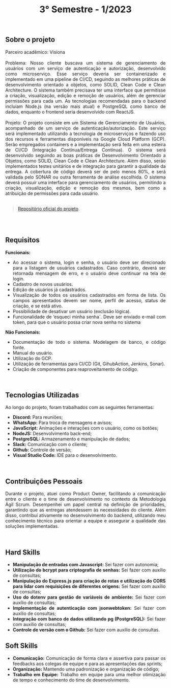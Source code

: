 <h1 align="center"> 3° Semestre - 1/2023 </h1>
<p align="center">
</p>

<br>

## Sobre o projeto 

<div align="justify">
  Parceiro acadêmico: Visiona
  <br><br>
  Problema: Nosso cliente buscava um sistema de gerenciamento de usuários com um serviço de autenticação e autorização, desenvolvido como microserviço. Esse serviço deveria ser containerizado e implementado em uma pipeline de CI/CD, seguindo as melhores práticas de desenvolvimento orientado a objetos, como SOLID, Clean Code e Clean Architecture. O sistema também precisava ter uma interface que permitisse a criação, visualização, edição e remoção de usuários, além de gerenciar permissões para cada um. As tecnologias recomendadas para o backend incluíam Node.js (na versão mais atual) e PostgreSQL como banco de dados, enquanto o frontend seria desenvolvido com ReactJS.
  <br><br>
  Projeto: O projeto consiste em um Sistema de Gerenciamento de Usuários, acompanhado de um serviço de autenticação/autorização. Este serviço será implementado utilizando a tecnologia de microserviços e fazendo uso dos recursos e ferramentas disponíveis na Google Cloud Platform (GCP). Serão empregados containers e a implementação será feita em uma esteira de CI/CD (Integração Contínua/Entrega Contínua). O sistema será desenvolvido seguindo as boas práticas de Desenvolvimento Orientado a Objetos, como SOLID, Clean Code e Clean Architecture. Além disso, serão implementados testes unitários e de integração para garantir a qualidade da entrega. A cobertura de código deverá ser de pelo menos 80%, e será validada pelo SONAR ou outra ferramenta de análise escolhida. O sistema deverá possuir uma interface para gerenciamento de usuários, permitindo a criação, visualização, edição e remoção dos mesmos, bem como a atribuição de permissões para cada usuário.
  <br>
<div><br>
  
> [Repositório oficial do projeto](https://github.com/atomofatec/API-VISIONA).

<br>


<br>
  
## Requisitos 
 
**Funcionais:**<br>
 - Ao acessar o sistema, login e senha, o usuário deve ser direcionado para a listagem de usuários cadastrados. Caso contrário, deverá ser retornada mensagem de erro, e o usuário deve continuar na tela de login.
 - Cadastro de novos usuários.
 - Edição de usuários já cadastrados.
 - Visualização de todos os usuários cadastrados em forma de lista. Os campos apresentados devem ser nome, perfil de acesso, status de criação, e se está ativo.
 - Possibilidade de desativar um usuário (exclusão lógica).
 - Funcionalidade de ‘esqueci minha senha`. Deve ser enviado e-mail com token, para que o usuário possa criar nova senha no sistema

**Não Funcionais:**<br>
 - Documentação de todo o sistema. Modelagem de banco, e código fonte.
 - Manual do usuário.
 - Utilização do GCP.
 - Utilização de ferramentas para CI/CD (Git, GihubAction, Jenkins, Sonar).
 - Criação de componentes para reaproveitamento de código.
<br>

## Tecnologias Utilizadas
Ao longo do projeto, foram trabalhados com as seguintes ferramentas:
<br>
  - **Discord:** Para reuniões;
  - **WhatsApp:** Para troca de mensagens e avisos;
  - **JavaScript:** Animações e interações com o usuário, como os botões;
  - **NodeJS:** Desenvolvimento back-end;
  - **PostgreSQL:** Armazenamento e manipulação de dados;
  - **Slack:** Comunicação com o cliente;
  - **Github:** Controle de versão;
  - **Visual Studio Code:** IDE para o desenvolvimento.
  
<br>

## Contribuições Pessoais
<div align="justify">

Durante o projeto, atuei como Product Owner, facilitando a comunicação entre o cliente e o time de desenvolvimento no contexto da Metodologia Ágil Scrum. Desempenhei um papel central na definição de prioridades, garantindo que as entregas atendessem às necessidades do cliente. Além disso, contribuí ativamente no desenvolvimento do backend, utilizando meu conhecimento técnico para orientar a equipe e assegurar a qualidade das soluções implementadas.
<div>

<br>

## Hard Skills
- **Manipulação de entradas com Javascript:** Sei fazer com autonomia; <br>
- **Utilização do bcrypt para criptografia de senhas:** Sei fazer com auxílio de consultas; <br>
- **Manipulação do Express.js para criação de rotas e utilização do CORS para lidar com requisições de diferentes origens:** Sei fazer com auxílio de consultas; <br>
- **Uso do dotenv para gestão de variáveis de ambiente:** Sei fazer com auxílio de consultas; <br>
- **Implementação de autenticação com jsonwebtoken:** Sei fazer com auxílio de consultas; <br>
- **Integração com banco de dados utilizando pg (PostgreSQL):** Sei fazer com auxílio de consultas; <br>
- **Controle de versão com o Github:** Sei fazer com auxílio de consultas. <br>



## Soft Skills
 - **Comunicação:** Comunicação de forma clara e assertiva para passar os feedbacks aos colegas de equipe e para as apresentações das sprints; <br>
 - **Organização:** Mantendo uma padronização e organização de código; <br>
 - **Trabalho em Equipe:** Trabalho em equipe para uma melhor otimização de tempo e conhecimento do time de desenvolvimento. <br>
